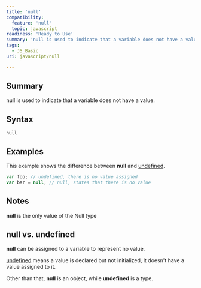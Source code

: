 ```yaml
---
title: 'null'
compatibility:
  feature: 'null'
  topic: javascript
readiness: 'Ready to Use'
summary: 'null is used to indicate that a variable does not have a value.'
tags:
  - JS_Basic
uri: javascript/null

---
```

## Summary

null is used to indicate that a variable does not have a value.

## Syntax

    null

## Examples

This example shows the difference between **null** and [undefined](/javascript/undefined).

``` js
var foo; // undefined, there is no value assigned
var bar = null; // null, states that there is no value
```

## Notes

**null** is the only value of the Null type

## null vs. undefined

**null** can be assigned to a variable to represent no value.

[undefined](/javascript/undefined) means a value is declared but not initialized, it doesn't have a value assigned to it.

Other than that, **null** is an object, while **undefined** is a type.

